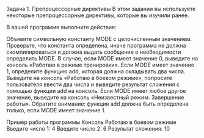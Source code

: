 Задача 1. Препроцессорные директивы
В этом задании вы используете некоторые препроцессорные директивы, которые вы изучили ранее.

В вашей программе выполните действия:

Объявите символьную константу MODE с целочисленным значением.
Проверьте, что константа определена, иначе программа не должна скомпилироваться и должна выдать сообщение о необходимости определить MODE.
В случае, если MODE имеет значение 0, выведите на консоль «Работаю в режиме тренировки».
Если MODE имеет значение 1, определите функцию add, которая должна складывать два числа. Выведите на консоль «Работаю в боевом режиме», попросите пользователя ввести два числа и выведите результат сложения с помощью функции add на консоль.
Если MODE имеет любое другое значение, выведите на консоль «Неизвестный режим. Завершение работы».
Обратите внимание: функция add должна быть определена только, если MODE имеет значение 1.

Пример работы программы
Консоль
Работаю в боевом режиме
Введите число 1: 4
Введите число 2: 6
Результат сложения: 10
